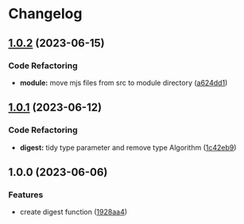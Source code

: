 # Changelog

## [1.0.2](https://github.com/encrypit/pepto/compare/v1.0.1...v1.0.2) (2023-06-15)


### Code Refactoring

* **module:** move mjs files from src to module directory ([a624dd1](https://github.com/encrypit/pepto/commit/a624dd1222e3641337ed3039029602e9bb033aa5))

## [1.0.1](https://github.com/encrypit/pepto/compare/v1.0.0...v1.0.1) (2023-06-12)


### Code Refactoring

* **digest:** tidy type parameter and remove type Algorithm ([1c42eb9](https://github.com/encrypit/pepto/commit/1c42eb97bb4cff315e7b98c1aaed534666f51f52))

## 1.0.0 (2023-06-06)


### Features

* create digest function ([1928aa4](https://github.com/encrypit/pepto/commit/1928aa485076e56478f82a797f1d2263738cc1ce))

